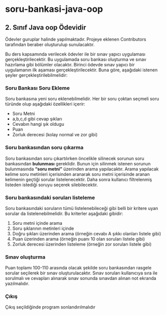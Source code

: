# soru-bankasi-java-oop

## 2. Sınıf Java oop Ödevidir

Ödevler guruplar halinde yapılmaktadır. Projeye eklenen Contributors tarafından beraber oluşturulup sunulacaktır.

Bu ders kapsamında verilecek ödevler ile bir sınav yapıcı uygulaması gerçekleştirilecektir. Bu uygulamada soru bankası oluşturma ve sınav hazırlama gibi bölümler olacaktır. Birinci ödevde sınav yapıcı bir uygulamanın ilk aşaması gerçekleştirilecektir. Buna göre, aşağıdaki istenen şeyler gerçekleştirilebilmelidir:

### Soru Bankası Soru Ekleme 
Soru bankasına yeni soru eklenebilmelidir. Her bir soru çoktan seçmeli soru türünde olup aşağıdaki özellikleri içerir:

> 
  * Soru Metni
  * a,b,c,d gibi cevap şıkları
  * Cevabın hangi şık oldugu
  * Puan
  * Zorluk derecesi (kolay normal ve zor gibi)
  
### Soru bankasından soru çıkarma

Soru bankasından soru çıkartılırken öncelikle silinecek sorunun soru bankasından **bulunması** gereklidir. Bunun için silinmek istenen sorunun bulunmasında **“soru metni”** üzerinden arama yapılacaktır. Arama yapılacak kelime soru metinleri içerisinden aranarak soru metni içerisinde aranan kelimenin geçtiği sorular listelenecektir. Daha sonra kullanıcı filtrelenmiş listeden istediği soruyu seçerek silebilecektir.

### Soru bankasındaki soruları listeleme

Soru bankasındaki soruların tümü listelenebileceği gibi belli bir kritere uyan sorular da listelenebilmelidir. Bu kriterler aşağıdaki gibidir:
>
  1) Soru metni içinde arama
  2) Soru şıklarının metinleri içinde
  3) Doğru şıkları üzerinden arama (örneğin cevabı A şıkkı olanları listele gibi)
  4) Puan üzerinden arama (örneğin puanı 10 olan soruları listele gibi)
  5) Zorluk derecesi üzerinden listeleme (örneğin zor soruları listele gibi)

### Sınav oluşturma
 Puan toplamı 100-110 arasında olacak şekilde soru bankasından rasgele sorular seçilerek bir sınav oluşturulacaktır. Sınav soruları kullanıcıya sıra ile sorulmalı ve cevapları alınarak sınav sonunda sınavdan alınan not ekranda yazılmalıdır.
 
 ### Çıkış
 Çıkış seçildiğinde program sonlandırılmalıdır 
